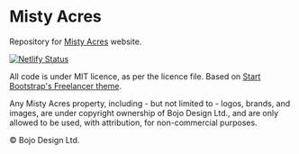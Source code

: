 # Misty Acres

Repository for [Misty Acres](https://www.mistyacres.co.nz) website.

[![Netlify Status](https://api.netlify.com/api/v1/badges/66186756-6f80-4cbc-b7ea-56b9bbae7c8b/deploy-status)](https://app.netlify.com/sites/mistyacres/deploys)

All code is under MIT licence, as per the licence file.
Based on [Start Bootstrap's Freelancer theme](https://github.com/StartBootstrap/startbootstrap-freelancer).

Any Misty Acres property, including - but not limited to - logos, brands, and images, are under copyright ownership of Bojo Design Ltd., and are only allowed to be used, with attribution, for non-commercial purposes.

&copy; Bojo Design Ltd.